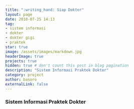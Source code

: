 ```yaml
---
title: ":writing_hand: Siap Dokter"
layout: page
date: 2018-07-25 14:13
tag:
- sistem informasi
- dokter
- dokter gigi
- praktek
star: true
image: /assets/images/markdown.jpg
headerImage: true
projects: true
hidden: true # don't count this post in blog pagination
description: "Sistem Informasi Praktek Dokter"
category: project
author: basoro
externalLink: false
---
```


### Sistem Informasi Praktek Dokter 
